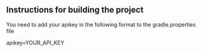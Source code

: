 ## Instructions for building the project

You need to add your apikey in the following format to the gradle.properties file

apikey=YOUR_API_KEY
